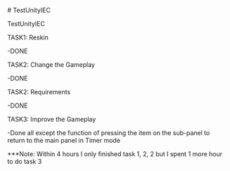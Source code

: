 \# TestUnityIEC

TestUnityIEC

TASK1: Reskin

\-DONE

TASK2: Change the Gameplay

\-DONE

TASK2: Requirements

\-DONE

TASK3: Improve the Gameplay

\-Done all except the function of pressing the item on the sub-panel to return to the main panel in Timer mode

\*\*\*Note: Within 4 hours I only finished task 1, 2, 2 but I spent 1 more hour to do task 3
